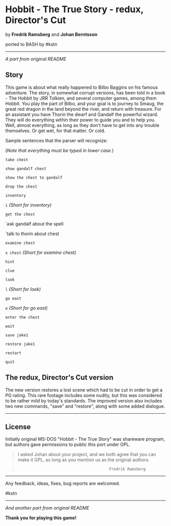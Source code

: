 # Hobbit - The True Story - redux, Director's Cut

by **Fredrik Ramsberg** and **Johan Berntsson**

ported to BASH by #kstn

------------------------------------------------------------------------

_A part from original README_

## Story

This game is about what really happened to Bilbo Baggins on his famous
adventure. The story, in somewhat corrupt versions, has been told in a book -
The Hobbit by JRR Tolkien, and several computer games, among them Hobbit.
You play the part of Bilbo, and your goal is to journey to Smaug, the great
red dragon in the land beyond the river, and return with treasure. For an
assistant you have Thorin the dwarf and Gandalf the powerful wizard. They
will do everything within their power to guide you and to help you. Well,
almost everything, as long as they don't have to get into any trouble
themselves. Or get wet, for that matter. Or cold.

Sample sentences that the parser will recognize:

(_Note that everything must be typed in lower case._)

`take chest`

`show gandalf chest`

`show the chest to gandalf`

`drop the chest`

`inventory`

`i`  *(Short for inventory)*

`get the chest`

`ask gandalf about the spell

`talk to thorin about chest

`examine chest`

`x chest` *(Short for examine chest)*

`hint`

`clue`

`look`

`l` *(Short for look)*

`go east`

`e` *(Short for go east)*

`enter the chest`

`wait`

`save jake1`

`restore jake1`

`restart`

`quit`

## The redux, Director's Cut version

The new version restores a lost scene which had to be cut in order to get
a PG rating. This rare footage includes some nudity, but this was considered
to be rather mild by today's standards. The improved version also includes
two new commands, "save" and "restore", along with some added dialogue.

------------------------------------------------------------------------

## License

Initially original MS-DOS "Hobbit - The True Story" was shareware
program, but authors gave permissions to public this port under GPL.

> I asked Johan about your project, and we both agree that you
> can make it GPL, as long as you mention us as the original
> authors.

>                                             Fredrik Ramsberg

------------------------------------------------------------------------

Any feedback, ideas, fixes, bug reports are welcomed.

 #kstn

------------------------------------------------------------------------

_And another part from original README_

**Thank you for playing this game!**
